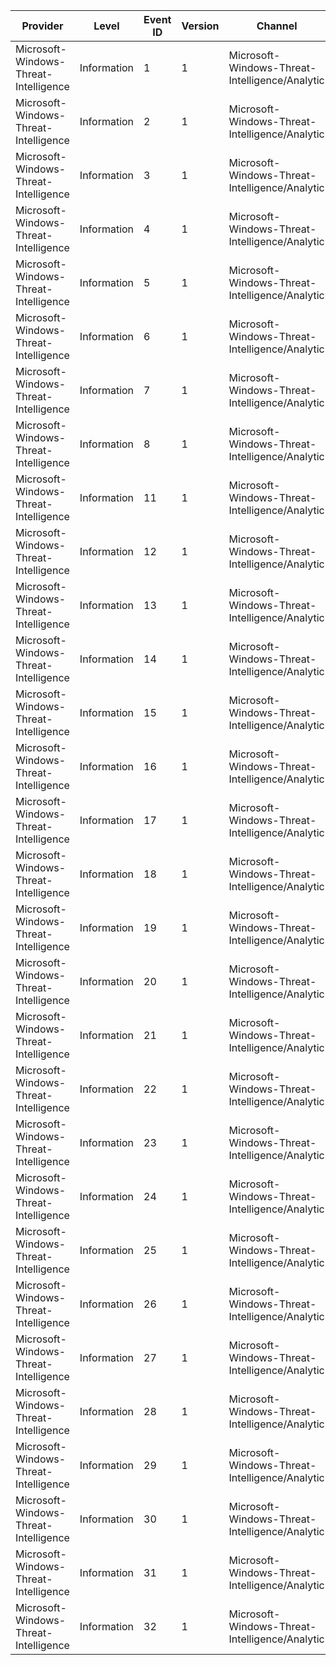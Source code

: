 Provider                               |  Level        |  Event ID  |  Version  |  Channel                                         |  Task                                         |  Opcode  |  Keyword                                                         |  Message
---------------------------------------|---------------|------------|-----------|--------------------------------------------------|-----------------------------------------------|----------|------------------------------------------------------------------|---------
Microsoft-Windows-Threat-Intelligence  |  Information  |  1         |  1        |  Microsoft-Windows-Threat-Intelligence/Analytic  |  KERNEL_THREATINT_TASK_ALLOCVM                |          |  KERNEL_THREATINT_KEYWORD_ALLOCVM_REMOTE                         |
Microsoft-Windows-Threat-Intelligence  |  Information  |  2         |  1        |  Microsoft-Windows-Threat-Intelligence/Analytic  |  KERNEL_THREATINT_TASK_PROTECTVM              |          |  KERNEL_THREATINT_KEYWORD_PROTECTVM_REMOTE                       |
Microsoft-Windows-Threat-Intelligence  |  Information  |  3         |  1        |  Microsoft-Windows-Threat-Intelligence/Analytic  |  KERNEL_THREATINT_TASK_MAPVIEW                |          |  KERNEL_THREATINT_KEYWORD_MAPVIEW_REMOTE                         |
Microsoft-Windows-Threat-Intelligence  |  Information  |  4         |  1        |  Microsoft-Windows-Threat-Intelligence/Analytic  |  KERNEL_THREATINT_TASK_QUEUEUSERAPC           |          |  KERNEL_THREATINT_KEYWORD_QUEUEUSERAPC_REMOTE                    |
Microsoft-Windows-Threat-Intelligence  |  Information  |  5         |  1        |  Microsoft-Windows-Threat-Intelligence/Analytic  |  KERNEL_THREATINT_TASK_SETTHREADCONTEXT       |          |  KERNEL_THREATINT_KEYWORD_SETTHREADCONTEXT_REMOTE                |
Microsoft-Windows-Threat-Intelligence  |  Information  |  6         |  1        |  Microsoft-Windows-Threat-Intelligence/Analytic  |  KERNEL_THREATINT_TASK_ALLOCVM                |          |  KERNEL_THREATINT_KEYWORD_ALLOCVM_LOCAL                          |
Microsoft-Windows-Threat-Intelligence  |  Information  |  7         |  1        |  Microsoft-Windows-Threat-Intelligence/Analytic  |  KERNEL_THREATINT_TASK_PROTECTVM              |          |  KERNEL_THREATINT_KEYWORD_PROTECTVM_LOCAL                        |
Microsoft-Windows-Threat-Intelligence  |  Information  |  8         |  1        |  Microsoft-Windows-Threat-Intelligence/Analytic  |  KERNEL_THREATINT_TASK_MAPVIEW                |          |  KERNEL_THREATINT_KEYWORD_MAPVIEW_LOCAL                          |
Microsoft-Windows-Threat-Intelligence  |  Information  |  11        |  1        |  Microsoft-Windows-Threat-Intelligence/Analytic  |  KERNEL_THREATINT_TASK_READVM                 |          |  KERNEL_THREATINT_KEYWORD_READVM_LOCAL                           |
Microsoft-Windows-Threat-Intelligence  |  Information  |  12        |  1        |  Microsoft-Windows-Threat-Intelligence/Analytic  |  KERNEL_THREATINT_TASK_WRITEVM                |          |  KERNEL_THREATINT_KEYWORD_WRITEVM_LOCAL                          |
Microsoft-Windows-Threat-Intelligence  |  Information  |  13        |  1        |  Microsoft-Windows-Threat-Intelligence/Analytic  |  KERNEL_THREATINT_TASK_READVM                 |          |  KERNEL_THREATINT_KEYWORD_READVM_REMOTE                          |
Microsoft-Windows-Threat-Intelligence  |  Information  |  14        |  1        |  Microsoft-Windows-Threat-Intelligence/Analytic  |  KERNEL_THREATINT_TASK_WRITEVM                |          |  KERNEL_THREATINT_KEYWORD_WRITEVM_REMOTE                         |
Microsoft-Windows-Threat-Intelligence  |  Information  |  15        |  1        |  Microsoft-Windows-Threat-Intelligence/Analytic  |  KERNEL_THREATINT_TASK_SUSPENDRESUME_THREAD   |          |  KERNEL_THREATINT_KEYWORD_SUSPEND_THREAD                         |
Microsoft-Windows-Threat-Intelligence  |  Information  |  16        |  1        |  Microsoft-Windows-Threat-Intelligence/Analytic  |  KERNEL_THREATINT_TASK_SUSPENDRESUME_THREAD   |          |  KERNEL_THREATINT_KEYWORD_RESUME_THREAD                          |
Microsoft-Windows-Threat-Intelligence  |  Information  |  17        |  1        |  Microsoft-Windows-Threat-Intelligence/Analytic  |  KERNEL_THREATINT_TASK_SUSPENDRESUME_PROCESS  |          |  KERNEL_THREATINT_KEYWORD_SUSPEND_PROCESS                        |
Microsoft-Windows-Threat-Intelligence  |  Information  |  18        |  1        |  Microsoft-Windows-Threat-Intelligence/Analytic  |  KERNEL_THREATINT_TASK_SUSPENDRESUME_PROCESS  |          |  KERNEL_THREATINT_KEYWORD_RESUME_PROCESS                         |
Microsoft-Windows-Threat-Intelligence  |  Information  |  19        |  1        |  Microsoft-Windows-Threat-Intelligence/Analytic  |  KERNEL_THREATINT_TASK_SUSPENDRESUME_PROCESS  |          |  KERNEL_THREATINT_KEYWORD_FREEZE_PROCESS                         |
Microsoft-Windows-Threat-Intelligence  |  Information  |  20        |  1        |  Microsoft-Windows-Threat-Intelligence/Analytic  |  KERNEL_THREATINT_TASK_SUSPENDRESUME_PROCESS  |          |  KERNEL_THREATINT_KEYWORD_THAW_PROCESS                           |
Microsoft-Windows-Threat-Intelligence  |  Information  |  21        |  1        |  Microsoft-Windows-Threat-Intelligence/Analytic  |  KERNEL_THREATINT_TASK_ALLOCVM                |          |  KERNEL_THREATINT_KEYWORD_ALLOCVM_REMOTE_KERNEL_CALLER           |
Microsoft-Windows-Threat-Intelligence  |  Information  |  22        |  1        |  Microsoft-Windows-Threat-Intelligence/Analytic  |  KERNEL_THREATINT_TASK_PROTECTVM              |          |  KERNEL_THREATINT_KEYWORD_PROTECTVM_REMOTE_KERNEL_CALLER         |
Microsoft-Windows-Threat-Intelligence  |  Information  |  23        |  1        |  Microsoft-Windows-Threat-Intelligence/Analytic  |  KERNEL_THREATINT_TASK_MAPVIEW                |          |  KERNEL_THREATINT_KEYWORD_MAPVIEW_REMOTE_KERNEL_CALLER           |
Microsoft-Windows-Threat-Intelligence  |  Information  |  24        |  1        |  Microsoft-Windows-Threat-Intelligence/Analytic  |  KERNEL_THREATINT_TASK_QUEUEUSERAPC           |          |  KERNEL_THREATINT_KEYWORD_QUEUEUSERAPC_REMOTE_KERNEL_CALLER      |
Microsoft-Windows-Threat-Intelligence  |  Information  |  25        |  1        |  Microsoft-Windows-Threat-Intelligence/Analytic  |  KERNEL_THREATINT_TASK_SETTHREADCONTEXT       |          |  KERNEL_THREATINT_KEYWORD_SETTHREADCONTEXT_REMOTE_KERNEL_CALLER  |
Microsoft-Windows-Threat-Intelligence  |  Information  |  26        |  1        |  Microsoft-Windows-Threat-Intelligence/Analytic  |  KERNEL_THREATINT_TASK_ALLOCVM                |          |  KERNEL_THREATINT_KEYWORD_ALLOCVM_LOCAL_KERNEL_CALLER            |
Microsoft-Windows-Threat-Intelligence  |  Information  |  27        |  1        |  Microsoft-Windows-Threat-Intelligence/Analytic  |  KERNEL_THREATINT_TASK_PROTECTVM              |          |  KERNEL_THREATINT_KEYWORD_PROTECTVM_LOCAL_KERNEL_CALLER          |
Microsoft-Windows-Threat-Intelligence  |  Information  |  28        |  1        |  Microsoft-Windows-Threat-Intelligence/Analytic  |  KERNEL_THREATINT_TASK_MAPVIEW                |          |  KERNEL_THREATINT_KEYWORD_MAPVIEW_LOCAL_KERNEL_CALLER            |
Microsoft-Windows-Threat-Intelligence  |  Information  |  29        |  1        |  Microsoft-Windows-Threat-Intelligence/Analytic  |  KERNEL_THREATINT_TASK_DRIVER_DEVICE          |          |  KERNEL_THREATINT_KEYWORD_DRIVER_EVENTS                          |
Microsoft-Windows-Threat-Intelligence  |  Information  |  30        |  1        |  Microsoft-Windows-Threat-Intelligence/Analytic  |  KERNEL_THREATINT_TASK_DRIVER_DEVICE          |          |  KERNEL_THREATINT_KEYWORD_DRIVER_EVENTS                          |
Microsoft-Windows-Threat-Intelligence  |  Information  |  31        |  1        |  Microsoft-Windows-Threat-Intelligence/Analytic  |  KERNEL_THREATINT_TASK_DRIVER_DEVICE          |          |  KERNEL_THREATINT_KEYWORD_DEVICE_EVENTS                          |
Microsoft-Windows-Threat-Intelligence  |  Information  |  32        |  1        |  Microsoft-Windows-Threat-Intelligence/Analytic  |  KERNEL_THREATINT_TASK_DRIVER_DEVICE          |          |  KERNEL_THREATINT_KEYWORD_DEVICE_EVENTS                          |
